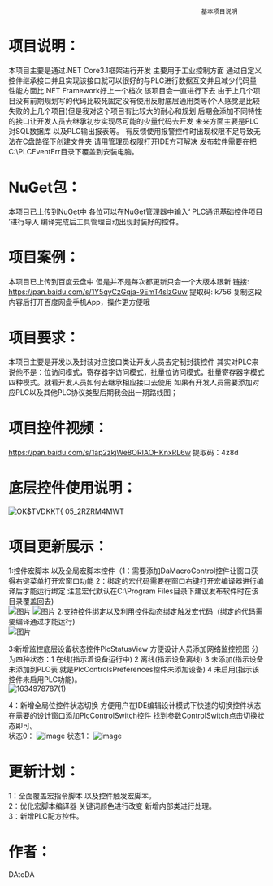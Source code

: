                                                          基本项目说明        
# 项目说明：
   本项目主要是通过.NET Core3.1框架进行开发 主要用于工业控制方面 通过自定义控件继承接口并且实现该接口就可以很好的与PLC进行数据互交并且减少代码量 性能方面比.NET Framework好上一个档次
   该项目会一直进行下去 由于上几个项目没有前期规划写的代码比较死固定没有使用反射底层通用类等(个人感觉是比较失败的上几个项目)但是我对这个项目有比较大的耐心和规划 
   后期会添加不同特性的接口让开发人员去继承初步实现尽可能的少量代码去开发  未来方面主要是PLC对SQL数据库 以及PLC输出报表等。
   有反馈使用报警控件时出现权限不足导致无法在C盘路径下创建文件夹 请用管理员权限打开IDE方可解决 发布软件需要在把C:\PLCEventErr目录下覆盖到安装电脑。
# NuGet包：
   本项目已上传到NuGet中 各位可以在NuGet管理器中输入‘ PLC通讯基础控件项目 ’进行导入 编译完成后工具管理自动出现封装好的控件。
# 项目案例：
   本项目已上传到百度云盘中 但是并不是每次都更新只会一个大版本跟新 链接: https://pan.baidu.com/s/1Y5qyCzGqja-9EmT4slzGuw 提取码: k756 复制这段内容后打开百度网盘手机App，操作更方便哦
# 项目要求：
   本项目主要是开发以及封装对应接口类让开发人员去定制封装控件 其实对PLC来说他不是：位访问模式，寄存器字访问模式，批量位访问模式，批量寄存器字模式 四种模式。就看开发人员如何去继承相应接口去使用
   如果有开发人员需要添加对应PLC以及其他PLC协议类型后期我会出一期路线图；
 # 项目控件视频：
 https://pan.baidu.com/s/1ap2zkjWe8ORIAOHKnxRL6w 提取码：4z8d
# 底层控件使用说明：   
 ![OK$TVDKKT{ 05_2RZRM4MWT](https://user-images.githubusercontent.com/60955669/132943726-6ff58945-6766-4f99-a40f-403cd41b0dba.png)

# 项目更新展示：
1:控件宏脚本 以及全局宏脚本控件（1：需要添加DaMacroControl控件让窗口获得右键菜单打开宏窗口功能 2：绑定的宏代码需要在窗口右键打开宏编译器进行编译后才能运行绑定 注意宏代默认在C:\Program Files目录下建议发布软件时在该目录覆盖回去)  
![图片](https://user-images.githubusercontent.com/60955669/142577081-b05a7c98-e07d-40a3-9303-ab2bafffc7de.png)
![图片](https://user-images.githubusercontent.com/60955669/142577129-2a109e91-8290-4a02-90b4-a5af1ec47d83.png)
2:支持控件绑定以及利用控件动态绑定触发宏代码（绑定的代码需要编译通过才能运行)  
![图片](https://user-images.githubusercontent.com/60955669/142577296-c868b2f2-e780-4125-8e4e-2109ba8e006b.png)

3:新增监控底层设备状态控件PlcStatusView 方便设计人员添加网络监控视图 分为四种状态：1 在线(指示着设备运行中) 2 离线(指示设备离线) 3 未添加(指示设备未添加到PLC表 就是PlcControlsPreferences控件未添加设备) 4 未启用(指示该控件未启用PLC功能)。  
![1634978787(1)](https://user-images.githubusercontent.com/60955669/138549760-7e6c1632-0e76-4714-a564-dd8fb4242e96.png)

4：新增全局位控件状态切换 方便用户在IDE编辑设计模式下快速的切换控件状态 在需要的设计窗口添加PlcControlSwitch控件 找到参数ControlSwitch点击切换状态即可。  
  状态0：
 ![image](https://user-images.githubusercontent.com/60955669/137632715-0c74c336-2ba8-4968-9866-09ac33693cde.png)
  状态1：
 ![image](https://user-images.githubusercontent.com/60955669/137632738-238bb3f4-0f05-4a79-8a52-28cb7f9c7e2c.png)
# 更新计划：
1：全面覆盖宏指令脚本 以及控件触发宏脚本。  
2：优化宏脚本编译器 关键词颜色进行改变 新增内部类进行处理。   
3：新增PLC配方控件。  
# 作者：
DAtoDA
